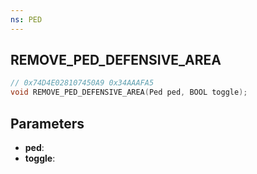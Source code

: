 ```yaml
---
ns: PED
---
```

## REMOVE_PED_DEFENSIVE_AREA

```c
// 0x74D4E028107450A9 0x34AAAFA5
void REMOVE_PED_DEFENSIVE_AREA(Ped ped, BOOL toggle);
```

## Parameters
* **ped**:
* **toggle**:
